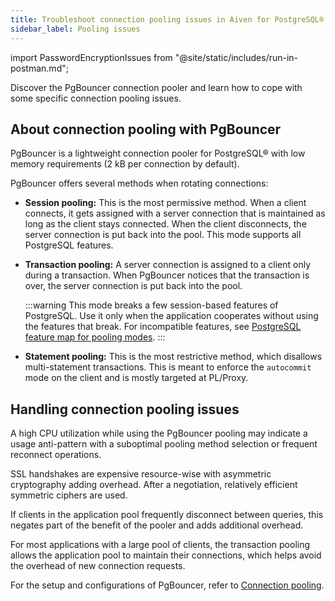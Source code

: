 ```yaml
---
title: Troubleshoot connection pooling issues in Aiven for PostgreSQL®
sidebar_label: Pooling issues
---
```


import PasswordEncryptionIssues from "@site/static/includes/run-in-postman.md";

Discover the PgBouncer connection pooler and learn how to cope with some specific connection pooling issues.

## About connection pooling with PgBouncer

PgBouncer is a lightweight connection pooler for PostgreSQL® with low
memory requirements (2 kB per connection by default).

PgBouncer offers several methods when rotating connections:

-   **Session pooling:** This is the most permissive method. When a
    client connects, it gets assigned with a server connection that is
    maintained as long as the client stays connected. When the client
    disconnects, the server connection is put back into the pool. This
    mode supports all PostgreSQL features.

-   **Transaction pooling:** A server connection is assigned to a client
    only during a transaction. When PgBouncer notices that the
    transaction is over, the server connection is put back into the
    pool.

    :::warning
    This mode breaks a few session-based features of PostgreSQL. Use it
    only when the application cooperates without using the features that
    break. For incompatible features, see [PostgreSQL feature map for
    pooling modes](https://www.pgbouncer.org/features).
    :::

-   **Statement pooling:** This is the most restrictive method, which
    disallows multi-statement transactions. This is meant to enforce the
    `autocommit` mode on the client and is mostly targeted at PL/Proxy.

## Handling connection pooling issues

A high CPU utilization while using the PgBouncer pooling may indicate a
usage anti-pattern with a suboptimal pooling method selection or
frequent reconnect operations.

SSL handshakes are expensive resource-wise with asymmetric cryptography
adding overhead. After a negotiation, relatively efficient symmetric
ciphers are used.

If clients in the application pool frequently disconnect between
queries, this negates part of the benefit of the pooler and adds
additional overhead.

For most applications with a large pool of clients, the transaction
pooling allows the application pool to maintain their connections, which helps
avoid the overhead of new connection requests.

For the setup and configurations of PgBouncer, refer to
[Connection pooling](/docs/products/postgresql/concepts/pg-connection-pooling).

<PasswordEncryptionIssues/>
